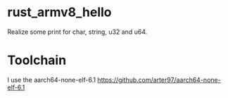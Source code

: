 # rust_armv8_hello 
Realize some print for char, string, u32 and u64.  

# Toolchain
I use the aarch64-none-elf-6.1
https://github.com/arter97/aarch64-none-elf-6.1